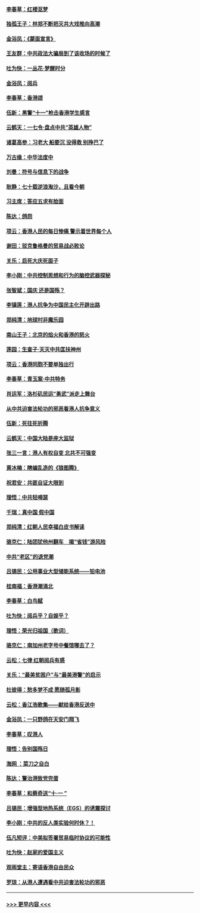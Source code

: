 #### [李春草：红楼沤梦](../pages/nsc993/n11569673.md?t=10051201) 
#### [独孤王子：林郑不断把灭共大戏推向高潮](../pages/nsc993/n11569381.md?t=10051201) 
#### [金浴凤：《蒙面宣言》](../pages/nsc993/n11569368.md?t=10051201) 
#### [王友群：中共政法大骗局到了该收场的时候了](../pages/nsc993/n11568940.md?t=10051201) 
#### [吐为快：一丛花‧梦醒时分](../pages/nsc993/n11567491.md?t=10051201) 
#### [金浴凤：阅兵](../pages/nsc993/n11567454.md?t=10051201) 
#### [李春草：香港颂](../pages/nsc993/n11567444.md?t=10051201) 
#### [伍新：黑警“十一”枪击香港学生感言](../pages/nsc993/n11567426.md?t=10051201) 
#### [云鹤天：一七令‧盘点中共“英雄人物”](../pages/nsc993/n11567091.md?t=10051201) 
#### [诸葛高参：习老大 船要沉 没得救 别挣巴了](../pages/nsc993/n11566976.md?t=10051201) 
#### [万古缘：中华法度中](../pages/nsc993/n11566726.md?t=10051201) 
#### [刘曼：符号与信息下的战争](../pages/nsc993/n11564655.md?t=10051201) 
#### [耿静：七十载逆浪淘沙，且看今朝](../pages/nsc993/n11564520.md?t=10051201) 
#### [习主席：答应五求有脸面](../pages/nsc993/n11563953.md?t=10051201) 
#### [陈达：鸽怨](../pages/nsc993/n11561879.md?t=10051201) 
#### [项云：香港人民的每日惨痛  警示着世界每个人](../pages/nsc993/n11559273.md?t=10051201) 
#### [谢田：驳克鲁格曼的贸易战必败论](../pages/nsc993/n11555840.md?t=10051201) 
#### [关乐：启死大庆死面子](../pages/nsc993/n11556823.md?t=10051201) 
#### [李小刚：中共控制思想和行为的脑控武器探秘](../pages/nsc993/n11556776.md?t=10051201) 
#### [张智斌：国庆  还是国殇？](../pages/nsc993/n11556617.md?t=10051201) 
#### [李镇莲：港人抗争为中国民主化开辟出路](../pages/nsc993/n11556570.md?t=10051201) 
#### [郑纯清：地球村非魔乐园](../pages/nsc993/n11555415.md?t=10051201) 
#### [南山王子：北京的焰火和香港的怒火](../pages/nsc993/n11555318.md?t=10051201) 
#### [莲园：生查子·天灭中共匡扶神州](../pages/nsc993/n11555302.md?t=10051201) 
#### [项云：香港同胞不要单独出行](../pages/nsc993/n11555276.md?t=10051201) 
#### [李春草：青玉案‧中共特务](../pages/nsc993/n11552356.md?t=10051201) 
#### [肖运军：洛杉矶民运“勇武”派走上舞台](../pages/nsc993/n11551595.md?t=10051201) 
#### [从中共迫害法轮功的邪恶看港人抗争意义](../pages/nsc993/n11540858.md?t=10051201) 
#### [伍新：死往死折腾](../pages/nsc993/n11550174.md?t=10051201) 
#### [云鹤天：中国大陆是座大监狱](../pages/nsc993/n11550155.md?t=10051201) 
#### [张三一言：港人有权自变 北共不可强变](../pages/nsc993/n11550132.md?t=10051201) 
#### [黄冰楠：瞎编乱造的《狼图腾》](../pages/nsc993/n11550082.md?t=10051201) 
#### [祝君安：共匪自证大限到](../pages/nsc993/n11550041.md?t=10051201) 
#### [理悟：中共轻嘚瑟](../pages/nsc993/n11547978.md?t=10051201) 
#### [千瑞：真中国 假中国](../pages/nsc993/n11547865.md?t=10051201) 
#### [郑纯清：红朝人民幸福白皮书解读](../pages/nsc993/n11547499.md?t=10051201) 
#### [骆克仁：陆团犹他州翻车　揭“省钱”游风险](../pages/nsc993/n11546977.md?t=10051201) 
#### [中共“老区”的退党潮](../pages/nsc993/n11545995.md?t=10051201) 
#### [吕锡民：公用事业大型储能系统——铅电池](../pages/nsc993/n11545701.md?t=10051201) 
#### [桂南福：香港潮涌北](../pages/nsc993/n11545682.md?t=10051201) 
#### [李春草：白鸟赋](../pages/nsc993/n11545663.md?t=10051201) 
#### [吐为快：阅兵乎？自娱乎？](../pages/nsc993/n11545625.md?t=10051201) 
#### [理悟：荣光归祖国（歌词）](../pages/nsc993/n11545616.md?t=10051201) 
#### [骆克仁：南加州老字号中餐馆哪去了？](../pages/nsc993/n11545120.md?t=10051201) 
#### [云松：七律 红朝阅兵有感](../pages/nsc993/n11542394.md?t=10051201) 
#### [关乐：“最美贫困户”与“最美港警”的启示](../pages/nsc993/n11542252.md?t=10051201) 
#### [杜彼得：愁多梦不成 愿随孤月影](../pages/nsc993/n11540296.md?t=10051201) 
#### [云松：香江浩歌集——献给香港反送中](../pages/nsc993/n11540149.md?t=10051201) 
#### [金浴凤：一只野鸽在天安门翔飞](../pages/nsc993/n11540280.md?t=10051201) 
#### [李春草：叹港人](../pages/nsc993/n11540119.md?t=10051201) 
#### [理悟：告别国殇日](../pages/nsc993/n11539610.md?t=10051201) 
#### [海网 ：菜刀之自白](../pages/nsc993/n11539597.md?t=10051201) 
#### [陈达：警治港致党完蛋](../pages/nsc993/n11538127.md?t=10051201) 
#### [李春草：和蔡奇送“十·一 ”](../pages/nsc993/n11537810.md?t=10051201) 
#### [吕锡民：增强型地热系统（EGS）的诱震探讨](../pages/nsc993/n11537765.md?t=10051201) 
#### [李小刚：中共的反人类实验何时休？！](../pages/nsc993/n11537669.md?t=10051201) 
#### [伍凡短评：中美拟签署贸易临时协议的可能性](../pages/nsc993/n11536773.md?t=10051201) 
#### [吐为快：赵家的爱国主义](../pages/nsc993/n11536750.md?t=10051201) 
#### [观雨堂主：寄语香港自由民众](../pages/nsc993/n11536735.md?t=10051201) 
#### [罗琼：从港人遭遇看中共迫害法轮功的邪恶](../pages/nsc993/n11507862.md?t=10051201) 

----
#### [ >>> 更早内容 <<< ](../indexes/nsc993-earlier.md)
